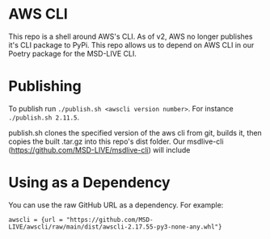 # AWS CLI

This repo is a shell around AWS's CLI. As of v2, AWS no longer publishes it's CLI package to PyPi. This repo allows us to depend on AWS CLI in our Poetry package for the MSD-LIVE CLI.

# Publishing

To publish run `./publish.sh <awscli version number>`. For instance `./publish.sh 2.11.5`.

publish.sh clones the specified version of the aws cli from git, builds it, then copies the built .tar.gz into this repo's dist folder. Our msdlive-cli (https://github.com/MSD-LIVE/msdlive-cli) will include 

# Using as a Dependency

You can use the raw GitHub URL as a dependency. For example:

```
awscli = {url = "https://github.com/MSD-LIVE/awscli/raw/main/dist/awscli-2.17.55-py3-none-any.whl"}
```

